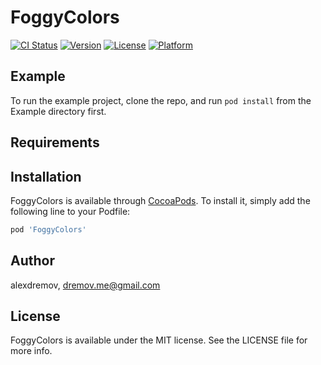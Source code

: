 # FoggyColors

[![CI Status](https://img.shields.io/travis/alexdremov/FoggyColors.svg?style=flat)](https://travis-ci.org/alexdremov/FoggyColors)
[![Version](https://img.shields.io/cocoapods/v/FoggyColors.svg?style=flat)](https://cocoapods.org/pods/FoggyColors)
[![License](https://img.shields.io/cocoapods/l/FoggyColors.svg?style=flat)](https://cocoapods.org/pods/FoggyColors)
[![Platform](https://img.shields.io/cocoapods/p/FoggyColors.svg?style=flat)](https://cocoapods.org/pods/FoggyColors)

## Example

To run the example project, clone the repo, and run `pod install` from the Example directory first.

## Requirements

## Installation

FoggyColors is available through [CocoaPods](https://cocoapods.org). To install
it, simply add the following line to your Podfile:

```ruby
pod 'FoggyColors'
```

## Author

alexdremov, dremov.me@gmail.com

## License

FoggyColors is available under the MIT license. See the LICENSE file for more info.
